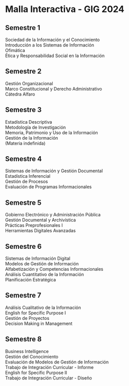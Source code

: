 <!DOCTYPE html><html lang="es">
<head>
  <meta charset="UTF-8" />
  <meta name="viewport" content="width=device-width, initial-scale=1.0" />
  <title>Malla GIG Interactiva</title>
  <link rel="stylesheet" href="estilos.css" />
</head>
<body>
  <h1>Malla Interactiva - GIG 2024</h1>
  <div class="malla">
    <!-- Semestre 1 -->
    <div class="semestre">
      <h2>Semestre 1</h2>
      <div class="materia" id="GIG-101" data-prerequisitos="">Sociedad de la Información y el Conocimiento</div>
      <div class="materia" id="GIG-102" data-prerequisitos="">Introducción a los Sistemas de Información</div>
      <div class="materia" id="GIG-104" data-prerequisitos="">Ofimática</div>
      <div class="materia" id="GIG-204" data-prerequisitos="">Ética y Responsabilidad Social en la Información</div>
    </div>
    <!-- Semestre 2 -->
    <div class="semestre">
      <h2>Semestre 2</h2>
      <div class="materia bloqueada" id="GIG-201" data-prerequisitos="GIG-101">Gestión Organizacional</div>
      <div class="materia bloqueada" id="GIG-202" data-prerequisitos="GIG-101">Marco Constitucional y Derecho Administrativo</div>
      <div class="materia bloqueada" id="GIG-205" data-prerequisitos="GIG-204">Cátedra Alfaro</div>
    </div>
    <!-- Semestre 3 -->
    <div class="semestre">
      <h2>Semestre 3</h2>
      <div class="materia bloqueada" id="GIG-302" data-prerequisitos="GIG-201">Estadística Descriptiva</div>
      <div class="materia bloqueada" id="GIG-305" data-prerequisitos="GIG-104">Metodología de Investigación</div>
      <div class="materia bloqueada" id="GIG-307" data-prerequisitos="GIG-102">Memoria, Patrimonio y Uso de la Información</div>
      <div class="materia bloqueada" id="GIG-308" data-prerequisitos="GIG-102">Gestión de la Información</div>
      <div class="materia bloqueada" id="ESB-5202" data-prerequisitos="">(Materia indefinida)</div>
    </div>
    <!-- Semestre 4 -->
    <div class="semestre">
      <h2>Semestre 4</h2>
      <div class="materia bloqueada" id="GIG-401" data-prerequisitos="GIG-308">Sistemas de Información y Gestión Documental</div>
      <div class="materia bloqueada" id="GIG-405" data-prerequisitos="GIG-302">Estadística Inferencial</div>
      <div class="materia bloqueada" id="GIG-406" data-prerequisitos="GIG-201">Gestión de Procesos</div>
      <div class="materia bloqueada" id="GIG-407" data-prerequisitos="GIG-305">Evaluación de Programas Informacionales</div>
    </div>
    <!-- Semestre 5 -->
    <div class="semestre">
      <h2>Semestre 5</h2>
      <div class="materia bloqueada" id="GIG-501" data-prerequisitos="GIG-202">Gobierno Electrónico y Administración Pública</div>
      <div class="materia bloqueada" id="GIG-502" data-prerequisitos="GIG-401">Gestión Documental y Archivística</div>
      <div class="materia bloqueada" id="GIG-505" data-prerequisitos="GIG-407">Prácticas Preprofesionales I</div>
      <div class="materia bloqueada" id="GIG-506" data-prerequisitos="GIG-104">Herramientas Digitales Avanzadas</div>
    </div>
    <!-- Semestre 6 -->
    <div class="semestre">
      <h2>Semestre 6</h2>
      <div class="materia bloqueada" id="GIG-601" data-prerequisitos="GIG-502">Sistemas de Información Digital</div>
      <div class="materia bloqueada" id="GIG-803" data-prerequisitos="GIG-308">Modelos de Gestión de Información</div>
      <div class="materia bloqueada" id="GIG-704" data-prerequisitos="GIG-407">Alfabetización y Competencias Informacionales</div>
      <div class="materia bloqueada" id="GIG-605" data-prerequisitos="GIG-405">Análisis Cuantitativo de la Información</div>
      <div class="materia bloqueada" id="GIG-604" data-prerequisitos="GIG-406">Planificación Estratégica</div>
    </div>
    <!-- Semestre 7 -->
    <div class="semestre">
      <h2>Semestre 7</h2>
      <div class="materia bloqueada" id="GIG-706" data-prerequisitos="GIG-605">Análisis Cualitativo de la Información</div>
      <div class="materia bloqueada" id="GIG-707" data-prerequisitos="">English for Specific Purpose I</div>
      <div class="materia bloqueada" id="GIG-901" data-prerequisitos="GIG-406">Gestión de Proyectos</div>
      <div class="materia bloqueada" id="ESP-1501.1" data-prerequisitos="GIG-706">Decision Making in Management</div>
    </div>
    <!-- Semestre 8 -->
    <div class="semestre">
      <h2>Semestre 8</h2>
      <div class="materia bloqueada" id="GIG-902" data-prerequisitos="ESP-1501.1">Business Intelligence</div>
      <div class="materia bloqueada" id="GIG-903" data-prerequisitos="GIG-803">Gestión del Conocimiento</div>
      <div class="materia bloqueada" id="GIG-804" data-prerequisitos="GIG-704">Evaluación de Modelos de Gestión de Información</div>
      <div class="materia bloqueada" id="GIG-805" data-prerequisitos="GIG-505">Trabajo de Integración Curricular - Informe</div>
      <div class="materia bloqueada" id="FIP-6302-2" data-prerequisitos="GIG-707">English for Specific Purpose II</div>
      <div class="materia bloqueada" id="FIP-6302-1" data-prerequisitos="GIG-805">Trabajo de Integración Curricular - Diseño</div>
    </div>
  </div>
  <script src="script.js"></script>
</body>
</html>
